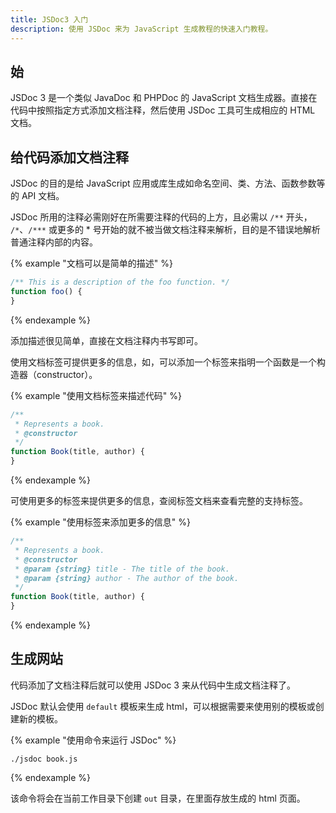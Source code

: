 ```yaml
---
title: JSDoc3 入门
description: 使用 JSDoc 来为 JavaScript 生成教程的快速入门教程。
---
```


## 始

JSDoc 3 是一个类似 JavaDoc 和 PHPDoc 的 JavaScript 文档生成器。直接在代码中按照指定方式添加文档注释，然后使用 JSDoc 工具可生成相应的 HTML 文档。

## 给代码添加文档注释

JSDoc 的目的是给 JavaScript 应用或库生成如命名空间、类、方法、函数参数等的 API 文档。

JSDoc 所用的注释必需刚好在所需要注释的代码的上方，且必需以 `/**` 开头， `/*`、`/***` 或更多的 * 号开始的就不被当做文档注释来解析，目的是不错误地解析普通注释内部的内容。

{% example "文档可以是简单的描述" %}

```js
/** This is a description of the foo function. */
function foo() {
}
```
{% endexample %}

添加描述很见简单，直接在文档注释内书写即可。

使用文档标签可提供更多的信息，如，可以添加一个标签来指明一个函数是一个构造器（constructor）。

{% example "使用文档标签来描述代码" %}

```js
/**
 * Represents a book.
 * @constructor
 */
function Book(title, author) {
}
```
{% endexample %}

可使用更多的标签来提供更多的信息，查阅标签文档来查看完整的支持标签。

{% example "使用标签来添加更多的信息" %}

```js
/**
 * Represents a book.
 * @constructor
 * @param {string} title - The title of the book.
 * @param {string} author - The author of the book.
 */
function Book(title, author) {
}
```
{% endexample %}

## 生成网站

代码添加了文档注释后就可以使用 JSDoc 3 来从代码中生成文档注释了。

JSDoc 默认会使用 `default` 模板来生成 html，可以根据需要来使用别的模板或创建新的模板。

{% example "使用命令来运行 JSDoc" %}

```
./jsdoc book.js
```
{% endexample %}

该命令将会在当前工作目录下创建 `out` 目录，在里面存放生成的 html 页面。
